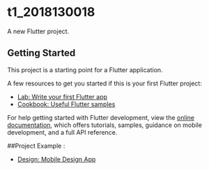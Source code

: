 # t1_2018130018

A new Flutter project.

## Getting Started

This project is a starting point for a Flutter application.

A few resources to get you started if this is your first Flutter project:

- [Lab: Write your first Flutter app](https://docs.flutter.dev/get-started/codelab)
- [Cookbook: Useful Flutter samples](https://docs.flutter.dev/cookbook)

For help getting started with Flutter development, view the
[online documentation](https://docs.flutter.dev/), which offers tutorials,
samples, guidance on mobile development, and a full API reference.

##Project Example :

- [Design: Mobile Design App](https://www.freepik.com/free-vector/gradient-dark-mode-app-template_45198538.htm#from_view=detail_serie)
